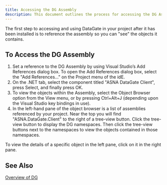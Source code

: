 ```yaml
---
title: Accessing the DG Assembly
description: This document outlines the process for accessing the DG Assembly, including prerequisites, step-by-step access instructions, and troubleshooting common issues encountered during access.
---
```


The first step to accessing and using DataGate in your project after it has been installed is to reference the assembly so you can "see" the objects it contains. 
## To Access the DG Assembly

1. Set a reference to the DG Assembly by using Visual Studio’s <span >Add References</span> dialog box. To open the Add References dialog box, select the "<span >Add References</span>…" on the <span >Project</span> menu of the idE.
2. On the <span >.NET</span> tab, select the component titled "<span >ASNA DataGate Client</span>", press <span >Select</span>, and finally press <span >OK.</span>
3. To view the objects within the Assembly, select the<span > Object Browser</span> option from the <span >View</span> menu, or by pressing <span >Ctrl+Alt+J</span> (depending upon the Visual Studio key bindings in use).
4. In the left-hand pane of the object browser is a list of assemblies referenced by your project. Near the top you will find "<span >ASNA.DataGate.Client</span>" to the right of a tree-view button. Click the tree-view button to display the DG namespaces. Then click the tree-view buttons next to the namespaces to view the objects contained in those namespaces.

To view the details of a specific object in the left pane, click on it in the right pane. <br />
## See Also


[Overview of DG ](datagate-component-suite-overview.html)

